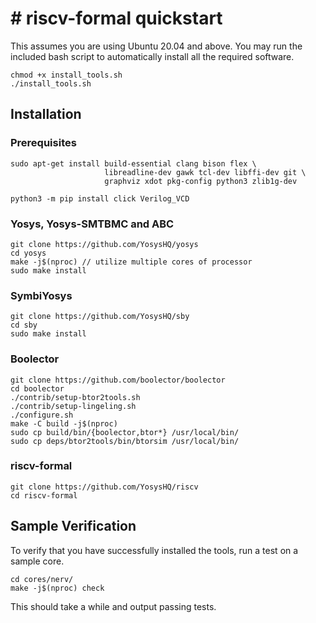 # # riscv-formal quickstart
This  assumes you are using Ubuntu 20.04 and above. You may run the included bash script to automatically install all the required software.
```
chmod +x install_tools.sh
./install_tools.sh
```

## Installation
### Prerequisites
```
sudo apt-get install build-essential clang bison flex \
                     libreadline-dev gawk tcl-dev libffi-dev git \
                     graphviz xdot pkg-config python3 zlib1g-dev

python3 -m pip install click Verilog_VCD
```

### Yosys, Yosys-SMTBMC and ABC
```
git clone https://github.com/YosysHQ/yosys
cd yosys
make -j$(nproc) // utilize multiple cores of processor
sudo make install
```

### SymbiYosys
```
git clone https://github.com/YosysHQ/sby
cd sby
sudo make install
```

### Boolector
```
git clone https://github.com/boolector/boolector
cd boolector
./contrib/setup-btor2tools.sh
./contrib/setup-lingeling.sh
./configure.sh
make -C build -j$(nproc)
sudo cp build/bin/{boolector,btor*} /usr/local/bin/
sudo cp deps/btor2tools/bin/btorsim /usr/local/bin/
```

### riscv-formal
```
git clone https://github.com/YosysHQ/riscv
cd riscv-formal
```

## Sample Verification
To verify that you have successfully installed the tools, run a test on a sample core.
```
cd cores/nerv/
make -j$(nproc) check
```
This should take a while and output passing tests.
